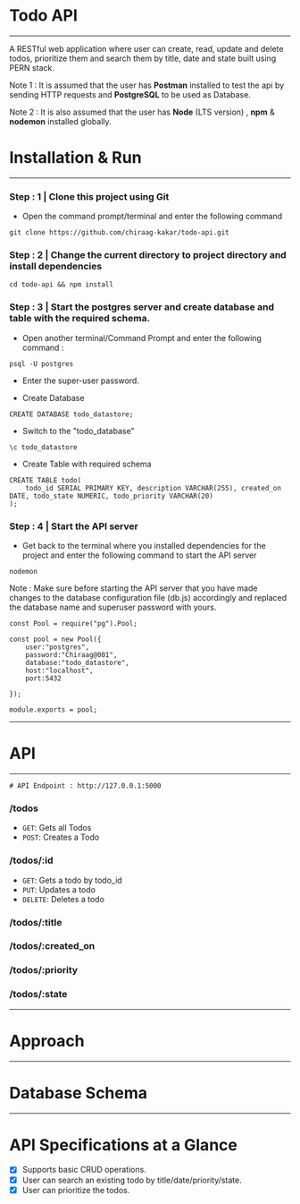 # Todo API
---
A RESTful web application where user can create, read, update and delete todos, prioritize them and search them by title, date and state built using PERN stack.


Note 1 : It is assumed that the user has **Postman** installed to test the api by sending HTTP requests and **PostgreSQL** to be used as Database.


Note 2 : It is also assumed that the user has **Node** (LTS version) , **npm**  &  **nodemon** installed globally.

# Installation & Run
---
### Step : 1 | Clone this project using Git
* Open the command prompt/terminal and enter the following command
```
git clone https://github.com/chiraag-kakar/todo-api.git
```


### Step : 2 | Change the current directory to project directory and install dependencies
```
cd todo-api && npm install
```


### Step : 3 | Start the postgres server and create database and table with the required schema. 
* Open another terminal/Command Prompt and enter the following command :
```
psql -U postgres
```
* Enter the super-user password.

* Create Database 
```
CREATE DATABASE todo_datastore;
```
* Switch to the "todo_database"
```
\c todo_datastore
```

* Create Table with required schema
```
CREATE TABLE todo(
    todo_id SERIAL PRIMARY KEY, description VARCHAR(255), created_on DATE, todo_state NUMERIC, todo_priority VARCHAR(20)
);
```

### Step : 4 | Start the API server
  * Get back to the terminal where you installed dependencies for the project and enter the following command to start the API server
```
nodemon
```

Note : Make sure before starting the API server that you have made changes to the database configuration file (db.js) accordingly and replaced the database name and superuser password with yours.

```(js)
const Pool = require("pg").Pool;

const pool = new Pool({
    user:"postgres",
    password:"Chiraag@001",
    database:"todo_datastore",
    host:"localhost",
    port:5432

});

module.exports = pool;
```

---

# API
---

```
# API Endpoint : http://127.0.0.1:5000
```

### /todos
* `GET`: Gets all Todos
* `POST`: Creates a Todo

### /todos/:id
* `GET`: Gets a todo by todo_id
* `PUT`: Updates a todo 
* `DELETE`: Deletes a todo


### /todos/:title

### /todos/:created_on

### /todos/:priority

### /todos/:state



---
# Approach


---
# Database Schema


---

# API Specifications at a Glance
- [x] Supports basic CRUD operations.
- [x] User can search an existing todo by title/date/priority/state.
- [x] User can prioritize the todos.
